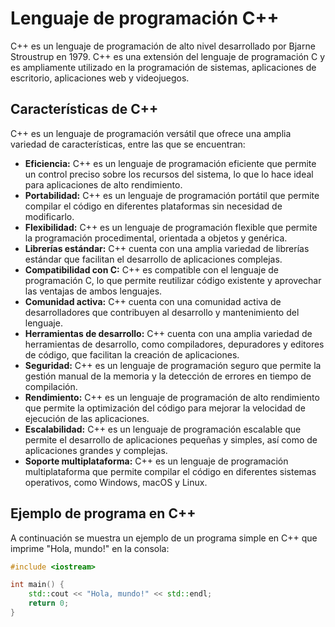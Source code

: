 # Lenguaje de programación C++

C++ es un lenguaje de programación de alto nivel desarrollado por Bjarne Stroustrup en 1979. C++ es una extensión del
lenguaje de programación C y es ampliamente utilizado en la programación de sistemas, aplicaciones de escritorio,
aplicaciones web y videojuegos.

## Características de C++

C++ es un lenguaje de programación versátil que ofrece una amplia variedad de características, entre las que se
encuentran:

- **Eficiencia:** C++ es un lenguaje de programación eficiente que permite un control preciso sobre los recursos del
  sistema, lo que lo hace ideal para aplicaciones de alto rendimiento.
- **Portabilidad:** C++ es un lenguaje de programación portátil que permite compilar el código en diferentes plataformas
  sin necesidad de modificarlo.
- **Flexibilidad:** C++ es un lenguaje de programación flexible que permite la programación procedimental, orientada a
  objetos y genérica.
- **Librerías estándar:** C++ cuenta con una amplia variedad de librerías estándar que facilitan el desarrollo de
  aplicaciones complejas.
- **Compatibilidad con C:** C++ es compatible con el lenguaje de programación C, lo que permite reutilizar código
  existente y aprovechar las ventajas de ambos lenguajes.
- **Comunidad activa:** C++ cuenta con una comunidad activa de desarrolladores que contribuyen al desarrollo y
  mantenimiento del lenguaje.
- **Herramientas de desarrollo:** C++ cuenta con una amplia variedad de herramientas de desarrollo, como compiladores,
  depuradores y editores de código, que facilitan la creación de aplicaciones.
- **Seguridad:** C++ es un lenguaje de programación seguro que permite la gestión manual de la memoria y la detección de
  errores en tiempo de compilación.
- **Rendimiento:** C++ es un lenguaje de programación de alto rendimiento que permite la optimización del código para
  mejorar la velocidad de ejecución de las aplicaciones.
- **Escalabilidad:** C++ es un lenguaje de programación escalable que permite el desarrollo de aplicaciones pequeñas y
  simples, así como de aplicaciones grandes y complejas.
- **Soporte multiplataforma:** C++ es un lenguaje de programación multiplataforma que permite compilar el código en
  diferentes sistemas operativos, como Windows, macOS y Linux.

## Ejemplo de programa en C++

A continuación se muestra un ejemplo de un programa simple en C++ que imprime "Hola, mundo!" en la consola:

```c++
#include <iostream>

int main() {
    std::cout << "Hola, mundo!" << std::endl;
    return 0;
}
```